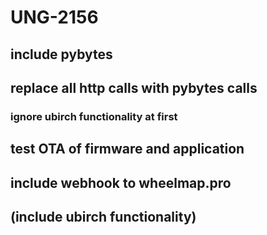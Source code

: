 # UNG-2156

## include pybytes

## replace all http calls with pybytes calls

### ignore ubirch functionality at first

## test OTA of firmware and application

## include webhook to wheelmap.pro

## (include ubirch functionality) 